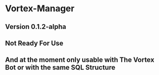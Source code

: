 # Vortex-Manager
## Version 0.1.2-alpha
## Not Ready For Use
## And at the moment only usable with The Vortex Bot or with the same SQL Structure
